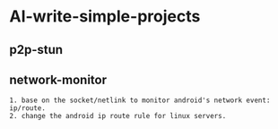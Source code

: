 # AI-write-simple-projects


## p2p-stun


## network-monitor
    1. base on the socket/netlink to monitor android's network event: ip/route.
    2. change the android ip route rule for linux servers.



